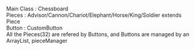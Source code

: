 Main Class : Chessboard  
Pieces : Advisor/Cannon/Chariot/Elephant/Horse/King/Soldier extends Piece  
Button : CustomButton  
All the Pieces(32) are refered by Buttons, and Buttons are managed by an ArrayList, pieceManager  
